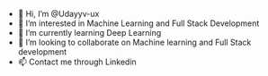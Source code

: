 - 👋 Hi, I’m @Udayyv-ux
- 👀 I’m interested in Machine Learning and Full Stack Development
- 🌱 I’m currently learning Deep Learning
- 💞️ I’m looking to collaborate on Machine learning and Full Stack development
- 📫 Contact me through Linkedin

<!---
Udayyv-ux/Udayyv-ux is a ✨ special ✨ repository because its `README.md` (this file) appears on your GitHub profile.
You can click the Preview link to take a look at your changes.
--->
